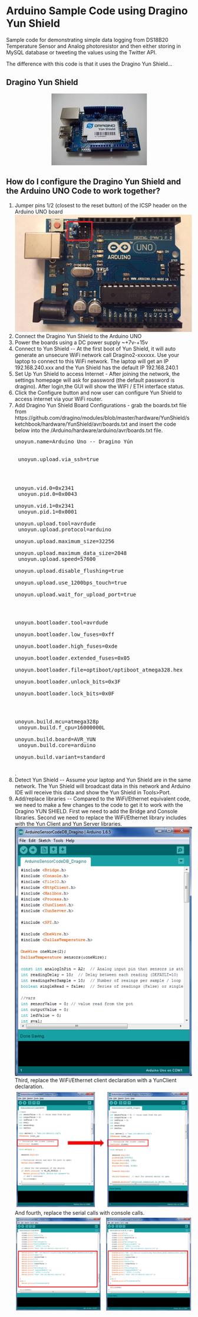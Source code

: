 # Arduino Sample Code using Dragino Yun Shield
Sample code for demonstrating simple data logging from DS18B20 Temperature Sensor and Analog photoresistor and then either storing in MySQL database or tweeting the values using the Twitter API.

The difference with this code is that it uses the Dragino Yun Shield...

## Dragino Yun Shield </br>
<p align="center">
	<img src="../Arduino-Images/dragino-yun-shield.png" alt="Dragino Yun Shield">
</p>


## How do I configure the Dragino Yun Shield and the Arduino UNO Code to work together?
<ol>
	<li>Jumper pins 1/2 (closest to the reset button) of the ICSP header on the Arduino UNO board
		<img src="../Arduino-Images/arduinoUNOR3-header.png" alt="Arduino UNO R3 showing ICSP header"></li>
	<li>Connect the Dragino Yun Shield to the Arduino UNO</li>
	<li>Power the boards using a DC power supply ~+7v-+15v</li>
	<li>Connect to Yun Shield -- At the first boot of Yun Shield, it will auto generate an unsecure WiFi network call Dragino2-xxxxxx. Use your laptop to connect to this WiFi network. The laptop will get an IP 192.168.240.xxx and the Yun Shield has the default IP 192.168.240.1</li>
	<li>Set Up Yun Shield to access Internet - After joining the network, the settings homepage will ask for password (the default password is dragino). After login,the GUI will show the WIFI / ETH interface status.</li>
	<li>Click the Configure button and now user can configure Yun Shield to access internet via your WiFi router.</li>
	<li> Add Dragino Yun Shield Board Configurations - grab the boards.txt file from https://github.com/dragino/modules/blob/master/hardware/YunShield/sketchbook/hardware/YunShield/avr/boards.txt and insert the code below into the <yourpathtoArduino>/Arduino/hardware/arduino/avr/boards.txt file.
		<pre>unoyun.name=Arduino Uno -- Dragino Yún</br></br>
 unoyun.upload.via_ssh=true</br></br>

 unoyun.vid.0=0x2341</br>
 unoyun.pid.0=0x0043</br>
 unoyun.vid.1=0x2341</br>
 unoyun.pid.1=0x0001</br>
 unoyun.upload.tool=avrdude</br>
 unoyun.upload.protocol=arduino</br>
 unoyun.upload.maximum_size=32256</br>
 unoyun.upload.maximum_data_size=2048</br>
 unoyun.upload.speed=57600</br>
 unoyun.upload.disable_flushing=true</br>
 unoyun.upload.use_1200bps_touch=true</br>
 unoyun.upload.wait_for_upload_port=true</br></br>

 unoyun.bootloader.tool=avrdude</br>
 unoyun.bootloader.low_fuses=0xff</br>
 unoyun.bootloader.high_fuses=0xde</br>
 unoyun.bootloader.extended_fuses=0x05</br>
 unoyun.bootloader.file=optiboot/optiboot_atmega328.hex</br>
 unoyun.bootloader.unlock_bits=0x3F</br>
 unoyun.bootloader.lock_bits=0x0F</br></br>

 unoyun.build.mcu=atmega328p</br>
 unoyun.build.f_cpu=16000000L</br>
 unoyun.build.board=AVR_YUN</br>
 unoyun.build.core=arduino</br>
 unoyun.build.variant=standard</pre></li>.
	<li>Detect Yun Shield -- Assume your laptop and Yun Shield are in the same network. The Yun Shield will broadcast data in this network and Arduino IDE will receive this data and show the Yun Shield in Tools>Port.</li>
	<li>Add/replace libraries -- Compared to the WiFi/Ethernet equivalent code, we need to make a few changes to the code to get it to work with the Dragino YUN SHIELD. First we need to add the Bridge and Console libraries. Second we need to replace the WiFi/Ethernet library includes with the Yun Client and Yun Server libraries.
<img src="../Arduino-Images/dragino-libraries.png" alt="Included libraries..."></li>
Third, replace the WiFi/Ethernet client declaration with a YunClient declaration.
<img src="../Arduino-Images/dragino-change-clients.png" alt="Change client declaration to YunClient"> And fourth, replace the serial calls with console calls.
	<img src="../Arduino-Images/dragino-console-change.png" alt="Change serial calls to console calls"></li>
</ol>

